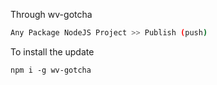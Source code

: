 Through wv-gotcha 
```bash
Any Package NodeJS Project >> Publish (push)
```
To install the update
```
npm i -g wv-gotcha
```
